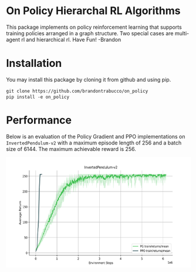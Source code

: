 # On Policy Hierarchal RL Algorithms

This package implements on policy reinforcement learning that supports training policies arranged in a graph structure. Two special cases are multi-agent rl and hierarchical rl. Have Fun! -Brandon

# Installation

You may install this package by cloning it from github and using pip.

```
git clone https://github.com/brandontrabucco/on_policy
pip install -e on_policy
```

# Performance

Below is an evaluation of the Policy Gradient and PPO implementations on `InvertedPendulum-v2` with a maximum episode length of 256 and a batch size of 6144. The maximum achievable reward is 256.

<p align="center">
    <img src="./img/inverted_pendulum.svg" alt="Inverted Pendulum" width="600" height="300" />
</p>
